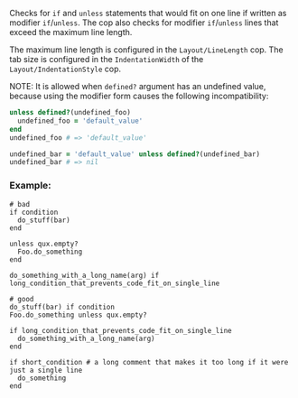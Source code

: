 Checks for `if` and `unless` statements that would fit on one line if
written as modifier `if`/`unless`. The cop also checks for modifier
`if`/`unless` lines that exceed the maximum line length.

The maximum line length is configured in the `Layout/LineLength`
cop. The tab size is configured in the `IndentationWidth` of the
`Layout/IndentationStyle` cop.

NOTE: It is allowed when `defined?` argument has an undefined value,
because using the modifier form causes the following incompatibility:

```ruby
unless defined?(undefined_foo)
  undefined_foo = 'default_value'
end
undefined_foo # => 'default_value'

undefined_bar = 'default_value' unless defined?(undefined_bar)
undefined_bar # => nil
```

### Example:
    # bad
    if condition
      do_stuff(bar)
    end

    unless qux.empty?
      Foo.do_something
    end

    do_something_with_a_long_name(arg) if long_condition_that_prevents_code_fit_on_single_line

    # good
    do_stuff(bar) if condition
    Foo.do_something unless qux.empty?

    if long_condition_that_prevents_code_fit_on_single_line
      do_something_with_a_long_name(arg)
    end

    if short_condition # a long comment that makes it too long if it were just a single line
      do_something
    end